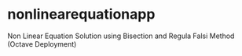 # nonlinearequationapp
Non Linear Equation Solution using Bisection and Regula Falsi Method (Octave Deployment)
